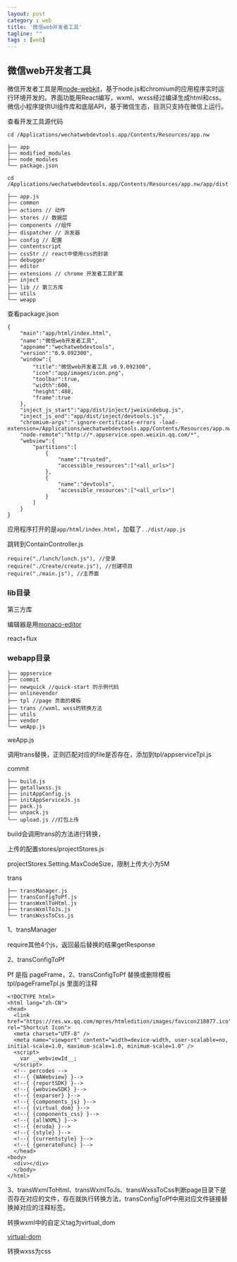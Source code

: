 ```yaml
---
layout: post
category : web
title: '微信web开发者工具'
tagline: ""
tags : [web]
---
```


## 微信web开发者工具

微信开发者工具是用[node-webkit](https://github.com/nwjs/nw.js)，基于node.js和chromium的应用程序实时运行环境开发的。界面功能用React编写，wxml、wxss经过编译生成html和css。微信小程序提供UI组件库和底层API，基于微信生态，目测只支持在微信上运行。

<!--break-->

查看开发工具源代码

```
cd /Applications/wechatwebdevtools.app/Contents/Resources/app.nw

├── app
├── modified_modules
├── node_modules
└── package.json

cd /Applications/wechatwebdevtools.app/Contents/Resources/app.nw/app/dist

├── app.js
├── common
├── actions // 动作
├── stores // 数据层
├── components //组件
├── dispatcher // 派发器
├── config // 配置
├── contentscript
├── cssStr // react中使用css的封装
├── debugger
├── editor
├── extensions // chrome 开发者工具扩展
├── inject
├── lib // 第三方库
├── utils
└── weapp
```

查看package.json

```
{
    "main":"app/html/index.html",
    "name":"微信web开发者工具",
    "appname":"wechatwebdevtools",
    "version":"0.9.092300",
    "window":{
        "title":"微信web开发者工具 v0.9.092300",
        "icon":"app/images/icon.png",
        "toolbar":true,
        "width":600,
        "height":480,
        "frame":true
    },
    "inject_js_start":"app/dist/inject/jweixindebug.js",
    "inject_js_end":"app/dist/inject/devtools.js",
    "chromium-args":"-ignore-certificate-errors -load-extension=/Applications/wechatwebdevtools.app/Contents/Resources/app.nw/app/dist/extensions/",
    "node-remote":"http://*.appservice.open.weixin.qq.com/*",
    "webview":{
        "partitions":[
            {
                "name":"trusted",
                "accessible_resources":["<all_urls>"]
            },
            {
                "name":"devtools",
                "accessible_resources":["<all_urls>"]
            }
        ]
    }
}
```

应用程序打开的是`app/html/index.html`，加载了`../dist/app.js`

跳转到ContainController.js

```
require("./lunch/lunch.js"), //登录
require("./Create/create.js"), //创建项目
require("./main.js"), //主界面
```

### lib目录

第三方库

编辑器是用[monaco-editor](https://microsoft.github.io/monaco-editor/)

react+flux

### webapp目录

```
├── appservice
├── commit
├── newquick //quick-start 的示例代码
├── onlinevendor
├── tpl //page 页面的模板
├── trans //wxml、wxss的转换方法
├── utils
├── vendor
└── weApp.js
```

weApp.js

调用trans替换，正则匹配对应的file是否存在，添加到tpl/appserviceTpl.js

commit

```
├── build.js
├── getallwxss.js
├── initAppConfig.js
├── initAppServiceJs.js
├── pack.js
├── unpack.js
└── upload.js //打包上传
```

build会调用trans的方法进行转换，

上传的配置stores/projectStores.js

projectStores.Setting.MaxCodeSize，限制上传大小为5M

trans

```
├── transManager.js
├── transConfigToPf.js
├── transWxmlToHtml.js
├── transWxmlToJs.js
└── transWxssToCss.js
```

1、transManager 

require其他4个js，返回最后替换的结果getResponse

2、transConfigToPf

Pf 是指 pageFrame，2、transConfigToPf 替换或删除模板 tpl/pageFrameTpl.js 里面的注释

```
<!DOCTYPE html>
<html lang="zh-CN">
<head>
  <link href="https://res.wx.qq.com/mpres/htmledition/images/favicon218877.ico" rel="Shortcut Icon">
  <meta charset="UTF-8" />
  <meta name="viewport" content="width=device-width, user-scalable=no, initial-scale=1.0, maximum-scale=1.0, minimum-scale=1.0" />
  <script>
    var __webviewId__;
  </script>
  <!-- percodes -->
  <!--{ {WAWebview} }-->
  <!--{ {reportSDK} }-->
  <!--{ {webviewSDK} }-->
  <!--{ {exparser} }-->
  <!--{ {components_js} }-->
  <!--{ {virtual_dom} }-->
  <!--{ {components_css} }-->
  <!--{ {allWXML} }-->
  <!--{ {eruda} }-->
  <!--{ {style} }-->
  <!--{ {currentstyle} }-->
  <!--{ {generateFunc} }-->
  </head>
<body>
  <div></div>
  </body>
</html>
```

3、transWxmlToHtml、transWxmlToJs、transWxssToCss判断page目录下是否存在对应的文件，存在就执行转换方法，transConfigToPf中用对应文件链接替换掉对应的注释标签。

转换wxml中的自定义tag为virtual_dom

[virtual-dom](/images/201610/virtual-dom.png)

转换wxss为css
